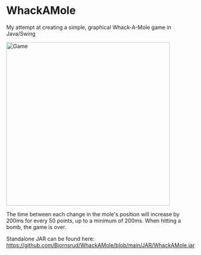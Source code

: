 # WhackAMole
My attempt at creating a simple, graphical Whack-A-Mole game in Java/Swing

<img width="433" alt="Game" src="https://github.com/user-attachments/assets/eba2e427-1eec-4e9f-84be-46709581316d" />

The time between each change in the mole's position will increase by 200ms for every 50 points, up to a minimum of 200ms.
When hitting a bomb, the game is over. 

Standalone JAR can be found here: https://github.com/Bjornsrud/WhackAMole/blob/main/JAR/WhackAMole.jar
